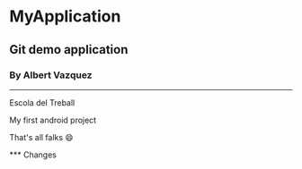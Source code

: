# MyApplication
## Git demo application
### By Albert Vazquez
---
Escola del Treball


My first android project 

That's all falks :smile:

*** Changes



